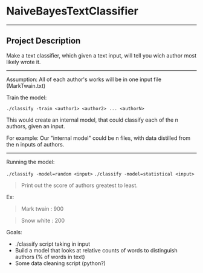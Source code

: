 # NaiveBayesTextClassifier
-------

## Project Description

Make a text classifier, which given a text input, will tell you wich author most likely wrote it.


------


Assumption: All of each author's works will be in one input file (MarkTwain.txt)

Train the model:

`./classify -train <author1> <author2> ... <authorN>`

This would create an internal model, that could classify each of the n authors, given an input.

For example:
Our "internal model" could be n files, with data distilled from the n inputs of authors.


----------------------

Running the model:

`./classify -model=random <input>`
`./classify -model=statistical <input>`

> Print out the score of authors greatest to least.

Ex:

> Mark twain : 900

> Snow white : 200


Goals:
* ./classify script taking in input
* Build a model that looks at relative counts of words to distinguish authors  (% of words in text)
* Some data cleaning script (python?)
